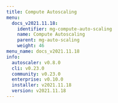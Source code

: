 ```yaml
---
title: Compute Autoscaling
menu:
  docs_v2021.11.18:
    identifier: mg-compute-auto-scaling
    name: Compute Autoscaling
    parent: mg-auto-scaling
    weight: 46
menu_name: docs_v2021.11.18
info:
  autoscaler: v0.8.0
  cli: v0.23.0
  community: v0.23.0
  enterprise: v0.10.0
  installer: v2021.11.18
  version: v2021.11.18
---
```


